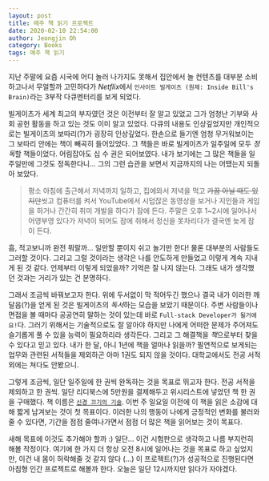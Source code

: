 ```yaml
---
layout: post
title: 매주 책 읽기 프로젝트
date: 2020-02-10 22:54:00
author: Jeongjin Oh
category: Books
tags: 매주 책 읽기
---
```


지난 주말에 요즘 시국에 어디 놀러 나가지도 못해서 집안에서 놀 컨텐츠를 대부분 소비하고나서 무얼할까 고민하다가 *Netflix*에서 `인사이트 빌게이츠 (원제: Inside Bill's Brain)`라는 3부작 다큐멘터리를 보게 되었다.

빌게이츠가 세계 최고의 부자였던 것은 이전부터 잘 알고 있었고 그가 엄청난 기부와 사회 공헌 활동을 하고 있는 것도 이미 알고 있었다. 다큐의 내용도 인상깊었지만 개인적으로는 빌게이츠의 보따리(?)가 굉장히 인상깊었다. 한손으로 들기엔 엄청 무거워보이는 그 보따리 안에는 책이 빼곡히 들어있었다. 그 책들은 바로 빌게이츠가 일주일에 모두 *정독*할 책들이었다. 어림잡아도 십 수 권은 되어보였다. 내가 보기에는 그 많은 책들을 일주일만에 그것도 정독한다니... 그의 그런 습관을 보면서 지금까지의 나는 어땠는지 되돌아 보았다.

> 평소 아침에 출근해서 저녁까지 일하고, 집에와서 저녁을 먹고 ~~가끔 아닐 때도 있지만~~씻고 컴퓨터를 켜서 YouTube에서 시덥잖은 동영상을 보거나 지인들과 게임을 하거나 간간히 취미 개발을 하다가 잠에 든다. 주말은 오후 1~2시에 일어나서 어영부영 있다가 저녁이 되어도 잠에 취해서 정신을 못차리다가 결국엔 늦게 잠이 든다.

흠, 적고보니까 완전 뭐랄까... 일만할 뿐이지 쉬고 놀기만 한다! 물론 대부분의 사람들도 그러할 것이다. 그리고 그럴 것이라는 생각은 나를 안도하게 만들었고 이렇게 계속 지내게 된 것 같다. 언제부터 이렇게 되었을까? 기억은 잘 나지 않는다. 그래도 내가 생각했던 것과는 거리가 있는 건 분명하다.

그래서 조금씩 바꿔보고자 한다. 위에 두서없이 막 적어두긴 했으나 결국 내가 이러한 깨달음(?)을 얻게 된 것은 빌게이츠의 *독서*하는 모습을 보았기 때문이다. 주변 사람들이나 면접을 볼 때마다 공공연히 말하는 것이 있는데 바로 `Full-stack Developer가 될거에요!`다. 그러기 위해서는 기술적으로도 잘 알아야 하지만 나에게 어떠한 문제가 주어져도 슬기롭게 풀 수 있을 능력이 필요하리라 생각든다. 그리고 그 해결책을 *책*으로부터 찾을 수 있다고 믿고 있다. 내가 한 달, 아니 1년에 책을 얼마나 읽을까? 필연적으로 보게되는 업무와 관련된 서적들을 제외하곤 아마 1권도 되지 않을 것이다. 대학교에서도 전공 서적 외에는 쳐다도 안봤으니.

그렇게 조금씩, 일단 일주일에 한 권씩 완독하는 것을 목표로 뛰고자 한다. 전공 서적을 제외하고 한 권씩. 일단 리디북스에 5만원을 결제해두고 위시리스트에 넣었던 책 한 권을 구매했다. 책 이름은 [`신경 끄기의 기술`](https://ridibooks.com/v2/Detail?id=606001670). 이번 주 일요일 이전에 이 책을 읽은 소감에 대해 짧게 남겨보는 것이 첫 목표이다. 이러한 나의 행동이 나에게 긍정적인 변화를 불러와 줄 수 있다면, 기간을 점점 줄여나가면서 점점 더 많은 책을 읽어보는 것이 목표다.

새해 목표에 이것도 추가해야 할까 :) 일단... 이건 시험판으로 생각하고 나름 부지런히 해볼 작정이다. 여기에 한 가지 더 항상 오전 8시에 일어나는 것을 목표로 하고 싶었지만, 이건 내 몸이 허락해줄 것 같지 않다 (...) 이 프로젝트(?)가 성공적으로 진행된다면 아침형 인간 프로젝트로 해볼까 한다. 오늘은 일단 12시까지만 읽다가 자야겠다.
